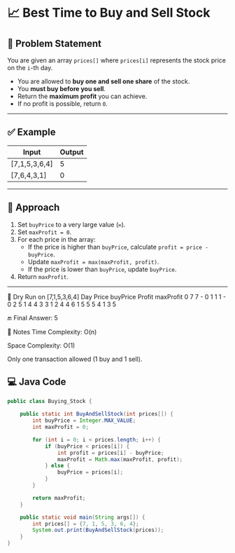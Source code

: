 # 📈 Best Time to Buy and Sell Stock

## 🧩 Problem Statement

You are given an array `prices[]` where `prices[i]` represents the stock price on the `i`-th day.

- You are allowed to **buy one and sell one share** of the stock.
- You **must buy before you sell**.
- Return the **maximum profit** you can achieve.
- If no profit is possible, return `0`.

---

## ✅ Example

| Input               | Output |
|--------------------|--------|
| [7,1,5,3,6,4]       |   5    |
| [7,6,4,3,1]         |   0    |

---

## 🧠 Approach

1. Set `buyPrice` to a very large value (`∞`).
2. Set `maxProfit = 0`.
3. For each price in the array:
   - If the price is higher than `buyPrice`, calculate `profit = price - buyPrice`.
   - Update `maxProfit = max(maxProfit, profit)`.
   - If the price is lower than `buyPrice`, update `buyPrice`.
4. Return `maxProfit`.

---

🔁 Dry Run on [7,1,5,3,6,4]
Day	Price	buyPrice	Profit	maxProfit
0	7	7	-	0
1	1	1	-	0
2	5	1	4	4
3	3	1	2	4
4	6	1	5	5
5	4	1	3	5

🔚 Final Answer: 5

📌 Notes
Time Complexity: O(n)

Space Complexity: O(1)

Only one transaction allowed (1 buy and 1 sell).


## 💻 Java Code

```java
public class Buying_Stock {

    public static int BuyAndSellStock(int prices[]) {
        int buyPrice = Integer.MAX_VALUE;
        int maxProfit = 0;

        for (int i = 0; i < prices.length; i++) {
            if (buyPrice < prices[i]) {
                int profit = prices[i] - buyPrice;
                maxProfit = Math.max(maxProfit, profit);
            } else {
                buyPrice = prices[i];
            }
        }

        return maxProfit;
    }

    public static void main(String args[]) {
        int prices[] = {7, 1, 5, 3, 6, 4};
        System.out.print(BuyAndSellStock(prices));
    }
}

